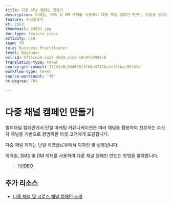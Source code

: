 ```yaml
---
title: 다중 채널 캠페인 만들기
description: 이메일, SMS 및 DM 게재를 사용하여 다중 채널 캠페인 만드는 방법을 알아봅니다.
feature: 워크플로우
kt: 1563
thumbnail: 24981.jpg
doc-type: feature video
activity: use
team: TM
role: Business Practitioner
level: Beginner
exl-id: 5f71cea8-aa13-4b89-a1c5-10c97a8992c8
translation-type: tm+mt
source-git-commit: 137d1e0c36d038f3fb8a4742bafef6fbac96f41d
workflow-type: tm+mt
source-wordcount: '78'
ht-degree: 70%

---
```


# 다중 채널 캠페인 만들기

멀티채널 캠페인에서 단일 마케팅 커뮤니케이션은 여러 채널을 활용하여 선호하는 수신자 채널을 기반으로 광범위한 타겟 고객에게 도달합니다.

다중 채널 게재는 단일 워크플로우에서 디자인 및 실행됩니다.

이메일, SMS 및 DM 게재를 사용하여 다중 채널 캠페인 만드는 방법을 알아봅니다.

>[!VIDEO](https://video.tv.adobe.com/v/24981?quality=12)

## 추가 리소스

* [다중 채널 및 크로스 채널 캠페인 소개](/help/orchestrating-campaigns/introduction-to-cross-and-multi-channel-campaigns.md)
